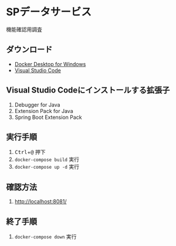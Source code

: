 # SPデータサービス
機能確認用調査

## ダウンロード
- [Docker Desktop for Windows](https://docs.docker.com/desktop/install/windows-install/)
- [Visual Studio Code](https://azure.microsoft.com/ja-jp/products/visual-studio-code)

## Visual Studio Codeにインストールする拡張子
1. Debugger for Java
1. Extension Pack for Java
1. Spring Boot Extension Pack

## 実行手順
1. <kbd>Ctrl</kbd>+<kbd>@</kbd> 押下
1. `docker-compose build` 実行
1. `docker-compose up -d` 実行

## 確認方法
1. [http://localhost:8081/](http://localhost:8081/)

## 終了手順
1. `docker-compose down` 実行
